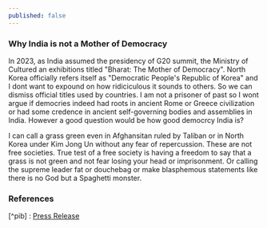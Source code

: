 ```yaml
---
published: false
---
```

### Why India is not a Mother of Democracy

In 2023, as India assumed the presidency of G20 summit, the Ministry of Cultured an exhibitions titled "Bharat: The Mother of Democracy". North Korea officially refers itself as "Democratic People's Republic of Korea" and I dont want to expound on how ridiciculous it sounds to others. So we can dismiss official titles used by countries. I am not a prisoner of past so I wont argue if democries indeed had roots in ancient Rome or Greece civilization or had some credence in ancient self-governing bodies and assemblies in India. However a good question would be how good democrcy India is?

I can call a grass green even in Afghansitan ruled by Taliban or in North Korea under Kim Jong Un without any fear of repercussion. These are not free societies. True test of a free society is having a freedom to say that a grass is not green and not fear losing your head or imprisonment. Or calling the supreme leader fat or douchebag or make blasphemous statements like there is no God but a Spaghetti monster.




### References

[^pib] : [Press Release](https://pib.gov.in/PressReleaseIframePage.aspx?PRID=1956410#:~:text='Bharat%3A%20The%20Mother%20of%20Democracy,essence%20of%20Indian%20Democratic%20Ethos&text=Ministry%20of%20Culture%2C%20Government%20of,during%208%2D10%20September%202023.)
